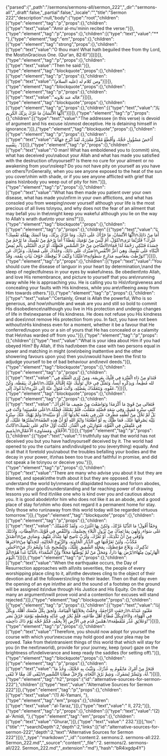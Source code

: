 {"parsed":{"_path":"/sermons/sermons-all/sermon_222","_dir":"sermons-all","_draft":false,"_partial":false,"_locale":"","title":"Sermon 222","description":null,"body":{"type":"root","children":[{"type":"element","tag":"p","props":{},"children":[{"type":"text","value":"Amir al-mu'minin recited the verse:"}]},{"type":"element","tag":"p","props":{},"children":[{"type":"text","value":"** "},{"type":"element","tag":"em","props":{},"children":[{"type":"element","tag":"strong","props":{},"children":[{"type":"text","value":"O thou man! What hath beguiled thee from thy Lord, the Most\nGracious One. (Qur'an, 82:6)"}]}]}]},{"type":"element","tag":"p","props":{},"children":[{"type":"text","value":"Then he said:"}]},{"type":"element","tag":"blockquote","props":{},"children":[{"type":"element","tag":"p","props":{},"children":[{"type":"text","value":"ومن كلام له (عليه السلام)"}]}]},{"type":"element","tag":"blockquote","props":{},"children":[{"type":"element","tag":"p","props":{},"children":[{"type":"text","value":"قاله عند تلاوته:"}]}]},{"type":"element","tag":"blockquote","props":{},"children":[{"type":"element","tag":"p","props":{},"children":[{"type":"text","value":")يَا أَيُّهَا الاْنْسَانُ مَا غَرَّكَ بِرَبِّكَ الكَرِيم("}]}]},{"type":"element","tag":"p","props":{},"children":[{"type":"text","value":"The addressee (in this verse) is devoid of argument and his excuse is\nmost deceptive. He is detaining himself in ignorance."}]},{"type":"element","tag":"blockquote","props":{},"children":[{"type":"element","tag":"p","props":{},"children":[{"type":"text","value":"أَدْحَضُ مَسْؤُول حُجَّةً، وَأَقْطَعُ مُغْتَرٍّ مَعْذِرَةً، لَقَدْ أَبْرَحَ جَهَالَةً بِنَفْسِهِ ."}]}]},{"type":"element","tag":"p","props":{},"children":[{"type":"text","value":"O man! What has emboldened you to (commit) sins, what has deceived you\nabout your Allah and what has made you satisfied with the destruction of\nyourself? Is there no cure for your ailment or no awakening from your\nsleep? Do you not have pity on yourself as you have on others?\nGenerally, when you see anyone exposed to the heat of the sun you cover\nhim with shade, or if you see anyone afflicted with grief that pains his\nbody you weep out of pity for him."}]},{"type":"element","tag":"p","props":{},"children":[{"type":"text","value":"What has then made you patient over your own disease, what has made you\nfirm in your own afflictions, and what has consoled you from weeping\nover yourself although your life is the most precious of all lives to\nyou, and why does not the fear of an ailment that may befall you in the\nnight keep you wakeful although you lie on the way to Allah's wrath due\nto your sins?"}]},{"type":"element","tag":"blockquote","props":{},"children":[{"type":"element","tag":"p","props":{},"children":[{"type":"text","value":"يَا أَيُّهَا الاْنْسَانُ، مَا جَرَّأَكَ عَلَى ذَنْبِكَ، وَمَا غَرَّكَ بِرَبِّكَ، وَمَا آنَسَكَ بِهَلَكَةِ نَفْسِكَ؟\nأَمَا مِنْ دَائِكَ بُلوُلٌ، أَمْ لَيْسَ مِنْ نَوْمَتِكَ يَقَظَةٌ؟ أَمَا ترْحَمُ مِنْ نَفْسِكَ مَا تَرْحَمُ مِنْ\nغَيْرِكَ؟ فَلَرُبَّمَا تَرَى الضَّاحِيَ مِنْ حَرِّ الشَّمْسِ فَتُظِلُّهُ، أَوْ تَرَى الْمُبْتَلَى بِأَلَم يُمِضُّ\nجَسَدَهُ فَتَبْكِي رَحْمَةً لَهُ! فَمَا صَبَّرَك عَلَى دَائِكَ، وَجَلَّدَكَ عَلَى مُصَابِكَ، وَعَزَّاكَ عَنِ\nالْبُكَاءِ عَلَى نَفْسِكَ وَهِيَ أَعَزُّ الاْنْفُسِ عَلَيْكَ! وَكَيْفَ لاَ يُوقِظُكَ خَوْفُ بَيَاتِ نِقْمَة، وَقَدْ\nتَوَرَّطْتَ بمَعَاصِيهِ مَدَارِجَ سَطَوَاتِهِ!"}]}]},{"type":"element","tag":"p","props":{},"children":[{"type":"text","value":"You should cure the disease of languor in your heart by determination,\nand the sleep of neglectfulness in your eyes by wakefulness. Be obedient\nto Allah, and love His remembrance, and picture to yourself that you are\nrunning away while He is approaching you. He is calling you to His\nforgiveness and concealing your faults with His kindness, while you are\nfleeing away from Him towards others."}]},{"type":"element","tag":"p","props":{},"children":[{"type":"text","value":"Certainly, Great is Allah the powerful, Who is so generous, and how\nhumble and weak are you and still so bold to commit His disobedience\nalthough you live in His protection and undergo changes of life in the\nexpanse of His kindness. He does not refuse you His kindness and does\nnot remove His protection from you. In fact, you have not been without\nHis kindness even for a moment, whether it be a favour that He conferred\nupon you or a sin of yours that He has concealed or a calamity that He\nhas warded off from you."}]},{"type":"element","tag":"p","props":{},"children":[{"type":"text","value":"What is your idea about Him if you had obeyed Him? By Allah, if this had\nbeen the case with two persons equal in power and matching in might (one\nbeing inattentive and the other showering favours upon you) then you\nwould have been the first to adjudge yourself to be of bad behaviour and\nevil deeds."}]},{"type":"element","tag":"blockquote","props":{},"children":[{"type":"element","tag":"p","props":{},"children":[{"type":"text","value":"فَتَدَاوَ مِنْ دَاءِ الْفَتْرَةِ فِي قَلْبِكَ بِعَزِيمَة، وَمِنْ كَرَى الْغَفْلَةِ فِي نَاظِرِكَ بِيَقَظَة، وَكُنْ\nلله مُطِيعاً، وَبِذِكْرِهِ آنِساً، وَتَمَثَّلْ فِي حَالِ تَوَلِّيكَ عَنْهُ إِقْبَالَهُ عَلَيْكَ، يَدْعُوكَ إِلَى\nعَفْوِهِ، وَيَتَغَمَّدُكَ بِفَضْلِهِ، وَأَنْتَ مُتَوَلٍّ عنْهُ إِلَى غَيْرِهِ."}]}]},{"type":"element","tag":"blockquote","props":{},"children":[{"type":"element","tag":"p","props":{},"children":[{"type":"text","value":"فَتَعَالى مِنْ قَوِيّ مَا أَكْرَمَهُ! وَتَوَاضَعْتَ مِنْ ضَعِيف مَا أَجْرَأَكَ عَلَى مَعْصِيَتِهِ! وَأَنْتَ فِي\nكَنَفِ سِتْرِهِ مُقيِمٌ، وَفِي سَعَةِ فَضْلِهِ مَتَقَلِّبٌ، فَلَمْ يَمْنَعْكَ فَضْلَهُ، وَلَمْ يَهْتِكْ عَنْكَ سِتْرَهُ،\nبَلْ لَمْ تَخْلُ مِنْ لُطْفِهِ مَطْرِفَ عَيْن فِي نِعْمَة يُحْدِثُهَا لَكَ، أَوْ سَيِّئَة يَسْتُرُهَا عَلَيْكَ، أَوْ\nبَلِيَّة يَصْرِفُهَا عَنْكَ، فَمَا ظَنُّكَ بِهِ لَوْ أَطَعْتَهُ! وَايْمُ اللهِ لَوْ أَنَّ هذِهِ الصِّفَةَ كَانَتْ\nفِي مُتَّفِقَيْنِ فِي الْقُوَّةِ، مُتَوَازِيَيْنِ فِي الْقُدْرَ، لَكُنْتَ أَوَّلَ حَاكِم عَلى نَفْسِكَ بِذَمِيمِ\nالاْخْلاَقِ، وَمَسَاوِىءِ الاْعَمْالِ."}]}]},{"type":"element","tag":"p","props":{},"children":[{"type":"text","value":"I truthfully say that the world has not deceived you but you have had\nyourself deceived by it. The world had opened to you the curtains and\ndivulged to you (everything) equally. And in all that it foretold you\nabout the troubles befalling your bodies and the decay in your power, it\nhas been too true and faithful in promise, and did not speak a lie to\nyou or deceive you."}]},{"type":"element","tag":"p","props":{},"children":[{"type":"text","value":"There are many who advise you about it but they are blamed, and speak\nthe truth about it but they are opposed. If you understand the world by\nmeans of dilapidated houses and forlorn abodes, then with your good\nunderstanding and far reaching power of drawing lessons you will find it\nlike one who is kind over you and cautious about you. It is good abode\nfor him who does not like it as an abode, and a good place of stay for\nhim who does not regard it a permanent home for stay. Only those who run\naway from this world today will be regarded virtuous tomorrow."}]},{"type":"element","tag":"blockquote","props":{},"children":[{"type":"element","tag":"p","props":{},"children":[{"type":"text","value":"وَحَقّاً أَقُولُ! مَا الدُّنْيَا غَرَّتْكَ، وَلكِنْ بِهَا اغْتَرَرْتَ، وَلَقَدْ كَاشَفَتْكَ الْعِظَاتِ، وَآذَنَتْكَ\nعَلَى سَوَاء، وَلَهِيَ بِمَا تَعِدُكَ مِنْ نُزُولِ الْبَلاَءِ بِجِسْمِكَ، وَالنَّقْصِ فِي قُوَّتِكَ، أَصْدَقُ\nوَأَوْفَى مِنْ أَنْ تَكْذِبَكَ، أَوْ تَغُرَّكَ، وَلَرُبَّ نَاصِح لَهَا عِنْدَكَ مُتَّهَمٌ، وَصَادِق مِنْ خَبَرِهَا\nمُكَذَّبٌ، وَلَئِنْ تَعَرَّفْتهَا فِي الدِّيَارِ الْخَاوِيَةِ، وَالرُّبُوعِ الْخَالِيَةِ، لَتَجِدَنَّهَا مِنْ حُسْنِ\nتَذْكِيرِكَ، وَبَلاَغِ مَوْعِظَتِكَ، بِمَحَلَّةِ الشَّفِيقِ عَلَيْكَ، وَالشَّحِيحِ بك! وَلَنِعْمَ دَارُ مَنْ لَمْ\nيَرْضَ بِهَا دَاراً، وَمَحَلُّ مَنْ لَمْ يُوَطِّنْهَا مَحَلاًّ! وَإِنَّ السُّعَدَاءَ بالدُّنْيَا غَداً هُمُ\nالْهَارِبُونَ مِنْهَا الْيَوْمَ."}]}]},{"type":"element","tag":"p","props":{},"children":[{"type":"text","value":"When the earthquake occurs, the Day of Resurrection approaches with all\nits severities, the people of every worshipping place cling to it, all\nthe devotees cling to the object of their devotion and all the followers\ncling to their leader. Then on that day even the opening of an eye in\nthe air and the sound of a footstep on the ground will be assigned its\ndue through His Justice and His Equity. On that day many an argument\nwill prove void and a contention for excuses will stand rejected."}]},{"type":"element","tag":"blockquote","props":{},"children":[{"type":"element","tag":"p","props":{},"children":[{"type":"text","value":"إِذَا رَجَفَتِ الرَّاجِفَةُ، وَحَقَّتْ بِجَلاَئِلِهَا الْقِيَامَةُ، وَلَحِقَ بِكُلِّ مَنْسَك أَهْلُهُ، وَبِكُلِّ\nمَعْبُود عَبَدَتُهُ، وَبِكُلِّ مُطَاع أَهْلُ طَاعَتِهِ، فَلَمْ يُجْزَ فِي عَدْلِهِ وَقِسْطِهِ يَوْمَئِذ خَرْقُ بَصَر\nفِي الْهَوَاءِ، وَلاَ هَمْسُ قَدَم فِي الاْرْضِ إِلاَّ بِحَقِّهِ، فَكَمْ حُجَّة يَوْمَ ذَاكَ دَاحِضَة،\nوَعَلاَئِقِ عُذْر مُنْقَطِعَة!"}]}]},{"type":"element","tag":"p","props":{},"children":[{"type":"text","value":"Therefore, you should now adopt for yourself the course with which your\nexcuse may hold good and your plea may be proved. Take from the\ntransient things of this world that which will stay for you (in the next\nworld), provide for your journey, keep (your) gaze on the brightness of\ndeliverance and keep ready the saddles (for setting off)."}]},{"type":"element","tag":"blockquote","props":{},"children":[{"type":"element","tag":"p","props":{},"children":[{"type":"text","value":"فَتَحَرَّ مِنْ أَمْرِكَ مَايَقُومُ بِهِ عُذْرُكَ، وَتَثْبُتُ بِهِ حُجَّتُكَ، وَخُذْ مَا يَبْقَى لَكَ مِمَّا لاَ تَبْقَى\nلَهُ، وَتَيَسَّرْ لِسَفَرِكَ، وَشِمْ بَرْقَ النَّجَاةِ، وَارْحَلْ مَطَايَا التَّشْمِيرِ."}]}]},{"type":"element","tag":"h2","props":{"id":"alternative-sources-for-sermon-222"},"children":[{"type":"text","value":"Alternative Sources for Sermon 222"}]},{"type":"element","tag":"p","props":{},"children":[{"type":"text","value":"(1) Al-Yamani, "},{"type":"element","tag":"em","props":{},"children":[{"type":"text","value":"al-Taraz,"}]},{"type":"text","value":" II, 272;"}]},{"type":"element","tag":"p","props":{},"children":[{"type":"text","value":"(2) al-'Amidi, "},{"type":"element","tag":"em","props":{},"children":[{"type":"text","value":"Ghurar,"}]},{"type":"text","value":" 232."}]}],"toc":{"title":"","searchDepth":2,"depth":2,"links":[{"id":"alternative-sources-for-sermon-222","depth":2,"text":"Alternative Sources for Sermon 222"}]}},"_type":"markdown","_id":"content:2. sermons:2. sermons-all:222. Sermon_222.md","_source":"content","_file":"2. sermons/2. sermons-all/222. Sermon_222.md","_extension":"md"},"hash":"bR4ixgdp4Y"}